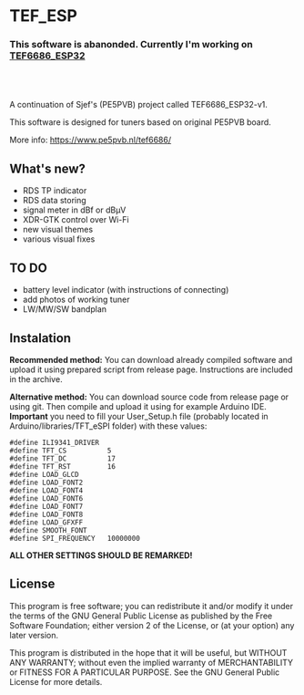 # TEF_ESP

### **This software is abanonded. Currently I'm working on [TEF6686_ESP32](https://github.com/PE5PVB/TEF6686_ESP32)**
\
\
\
A continuation of Sjef's (PE5PVB) project called TEF6686_ESP32-v1.

This software is designed for tuners based on original PE5PVB board.

More info: https://www.pe5pvb.nl/tef6686/

## What's new?
- RDS TP indicator
- RDS data storing
- signal meter in dBf or dBµV
- XDR-GTK control over Wi-Fi
- new visual themes
- various visual fixes

## TO DO
- battery level indicator (with instructions of connecting)
- add photos of working tuner
- LW/MW/SW bandplan

## Instalation
**Recommended method:** You can download already compiled software and upload it using prepared script from release page. Instructions are included in the archive.

**Alternative method:** You can download source code from release page or using git. Then compile and upload it using for example Arduino IDE. **Important** you need to fill your User_Setup.h file (probably located in Arduino/libraries/TFT_eSPI folder) with these values:
```
#define ILI9341_DRIVER
#define TFT_CS          5
#define TFT_DC          17
#define TFT_RST         16
#define LOAD_GLCD
#define LOAD_FONT2
#define LOAD_FONT4
#define LOAD_FONT6
#define LOAD_FONT7
#define LOAD_FONT8
#define LOAD_GFXFF
#define SMOOTH_FONT
#define SPI_FREQUENCY   10000000
```
**ALL OTHER SETTINGS SHOULD BE REMARKED!**
  

## License
This program is free software; you can redistribute it and/or modify it under the terms of the GNU General Public License as published by the Free Software Foundation; either version 2 of the License, or (at your option) any later version.

This program is distributed in the hope that it will be useful, but WITHOUT ANY WARRANTY; without even the implied warranty of MERCHANTABILITY or FITNESS FOR A PARTICULAR PURPOSE. See the GNU General Public License for more details. 
